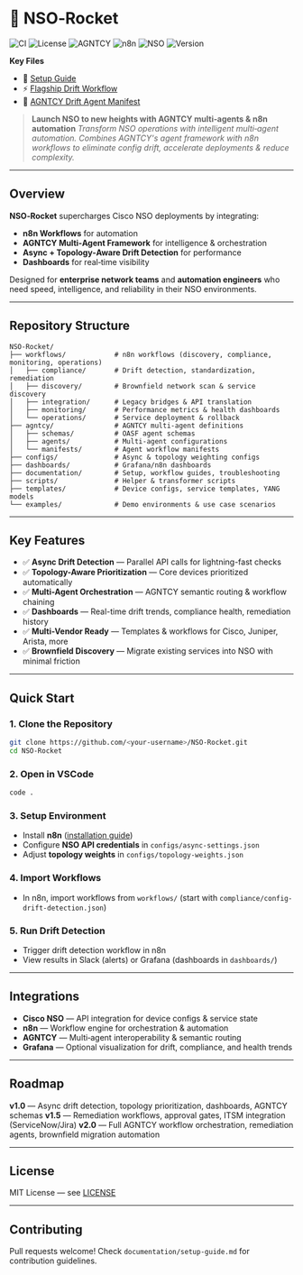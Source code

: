 # 🚀 NSO‑Rocket
![CI](https://github.com/keewillidevnet/NSO-Rocket/actions/workflows/tests.yml/badge.svg)
![License](https://img.shields.io/badge/license-MIT-blue)
![AGNTCY](https://img.shields.io/badge/AGNTCY-compatible-orange)
![n8n](https://img.shields.io/badge/n8n-workflows-success)
![NSO](https://img.shields.io/badge/Cisco-NSO-lightgrey)
![Version](https://img.shields.io/badge/version-1.0.0-blueviolet)

**Key Files**
- 📘 [Setup Guide](documentation/setup-guide.md)
- ⚡ [Flagship Drift Workflow](workflows/compliance/config-drift-detection.json)
- 🤖 [AGNTCY Drift Agent Manifest](agntcy/manifests/drift-detection-workflow.yaml)

> **Launch NSO to new heights with AGNTCY multi‑agents & n8n automation**
> _Transform NSO operations with intelligent multi‑agent automation. Combines AGNTCY's agent framework with n8n workflows to eliminate config drift, accelerate deployments & reduce complexity._

---

## Overview

**NSO‑Rocket** supercharges Cisco NSO deployments by integrating:
- **n8n Workflows** for automation
- **AGNTCY Multi‑Agent Framework** for intelligence & orchestration
- **Async + Topology‑Aware Drift Detection** for performance
- **Dashboards** for real‑time visibility

Designed for **enterprise network teams** and **automation engineers** who need speed, intelligence, and reliability in their NSO environments.

---

## Repository Structure

```plaintext
NSO-Rocket/
├── workflows/            # n8n workflows (discovery, compliance, monitoring, operations)
│   ├── compliance/       # Drift detection, standardization, remediation
│   ├── discovery/        # Brownfield network scan & service discovery
│   ├── integration/      # Legacy bridges & API translation
│   ├── monitoring/       # Performance metrics & health dashboards
│   └── operations/       # Service deployment & rollback
├── agntcy/               # AGNTCY multi‑agent definitions
│   ├── schemas/          # OASF agent schemas
│   ├── agents/           # Multi‑agent configurations
│   └── manifests/        # Agent workflow manifests
├── configs/              # Async & topology weighting configs
├── dashboards/           # Grafana/n8n dashboards
├── documentation/        # Setup, workflow guides, troubleshooting
├── scripts/              # Helper & transformer scripts
├── templates/            # Device configs, service templates, YANG models
└── examples/             # Demo environments & use case scenarios
```

---

## Key Features

- ✅ **Async Drift Detection** — Parallel API calls for lightning-fast checks
- ✅ **Topology-Aware Prioritization** — Core devices prioritized automatically
- ✅ **Multi-Agent Orchestration** — AGNTCY semantic routing & workflow chaining
- ✅ **Dashboards** — Real-time drift trends, compliance health, remediation history
- ✅ **Multi-Vendor Ready** — Templates & workflows for Cisco, Juniper, Arista, more
- ✅ **Brownfield Discovery** — Migrate existing services into NSO with minimal friction

---

## Quick Start

### 1. Clone the Repository
```bash
git clone https://github.com/<your-username>/NSO-Rocket.git
cd NSO-Rocket
```

### 2. Open in VSCode
```bash
code .
```

### 3. Setup Environment
- Install **n8n** ([installation guide](https://docs.n8n.io/getting-started/installation/))
- Configure **NSO API credentials** in `configs/async-settings.json`
- Adjust **topology weights** in `configs/topology-weights.json`

### 4. Import Workflows
- In n8n, import workflows from `workflows/` (start with `compliance/config-drift-detection.json`)

### 5. Run Drift Detection
- Trigger drift detection workflow in n8n
- View results in Slack (alerts) or Grafana (dashboards in `dashboards/`)

---

## Integrations

- **Cisco NSO** — API integration for device configs & service state
- **n8n** — Workflow engine for orchestration & automation
- **AGNTCY** — Multi‑agent interoperability & semantic routing
- **Grafana** — Optional visualization for drift, compliance, and health trends

---

## Roadmap

**v1.0** — Async drift detection, topology prioritization, dashboards, AGNTCY schemas
**v1.5** — Remediation workflows, approval gates, ITSM integration (ServiceNow/Jira)
**v2.0** — Full AGNTCY workflow orchestration, remediation agents, brownfield migration automation

---

## License
MIT License — see [LICENSE](LICENSE)

---

## Contributing
Pull requests welcome! Check `documentation/setup-guide.md` for contribution guidelines.
<!-- register Basic Test / placeholder-tests (pull_request) -->
